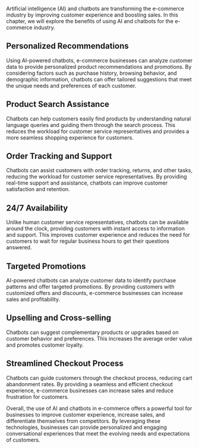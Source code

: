 
Artificial intelligence (AI) and chatbots are transforming the e-commerce industry by improving customer experience and boosting sales. In this chapter, we will explore the benefits of using AI and chatbots for the e-commerce industry.

Personalized Recommendations
----------------------------

Using AI-powered chatbots, e-commerce businesses can analyze customer data to provide personalized product recommendations and promotions. By considering factors such as purchase history, browsing behavior, and demographic information, chatbots can offer tailored suggestions that meet the unique needs and preferences of each customer.

Product Search Assistance
-------------------------

Chatbots can help customers easily find products by understanding natural language queries and guiding them through the search process. This reduces the workload for customer service representatives and provides a more seamless shopping experience for customers.

Order Tracking and Support
--------------------------

Chatbots can assist customers with order tracking, returns, and other tasks, reducing the workload for customer service representatives. By providing real-time support and assistance, chatbots can improve customer satisfaction and retention.

24/7 Availability
-----------------

Unlike human customer service representatives, chatbots can be available around the clock, providing customers with instant access to information and support. This improves customer experience and reduces the need for customers to wait for regular business hours to get their questions answered.

Targeted Promotions
-------------------

AI-powered chatbots can analyze customer data to identify purchase patterns and offer targeted promotions. By providing customers with customized offers and discounts, e-commerce businesses can increase sales and profitability.

Upselling and Cross-selling
---------------------------

Chatbots can suggest complementary products or upgrades based on customer behavior and preferences. This increases the average order value and promotes customer loyalty.

Streamlined Checkout Process
----------------------------

Chatbots can guide customers through the checkout process, reducing cart abandonment rates. By providing a seamless and efficient checkout experience, e-commerce businesses can increase sales and reduce frustration for customers.

Overall, the use of AI and chatbots in e-commerce offers a powerful tool for businesses to improve customer experience, increase sales, and differentiate themselves from competitors. By leveraging these technologies, businesses can provide personalized and engaging conversational experiences that meet the evolving needs and expectations of customers.
